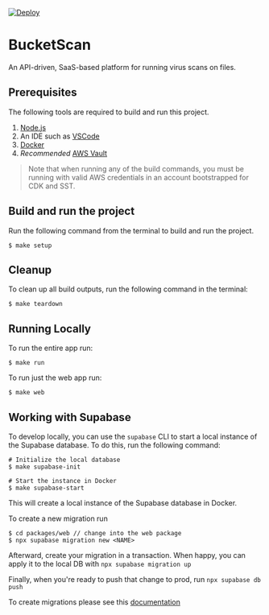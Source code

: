 [![Deploy](https://github.com/bucketscan/bucketscan/actions/workflows/deploy.yml/badge.svg?branch=main)](https://github.com/bucketscan/bucketscan/actions/workflows/deploy.yml)

# BucketScan

An API-driven, SaaS-based platform for running virus scans on files.

## Prerequisites

The following tools are required to build and run this project.

1. [Node.js](https://nodejs.org/en/download)
1. An IDE such as [VSCode](https://code.visualstudio.com/download)
1. [Docker](https://docs.docker.com/desktop)
1. _Recommended_ [AWS Vault](https://github.com/99designs/aws-vault?tab=readme-ov-file#installing)

> Note that when running any of the build commands, you must be running with valid AWS credentials in an account bootstrapped for CDK and SST.

## Build and run the project

Run the following command from the terminal to build and run the project.

```shell
$ make setup
```

## Cleanup

To clean up all build outputs, run the following command in the terminal:

```shell
$ make teardown
```

## Running Locally

To run the entire app run:

```shell
$ make run
```

To run just the web app run:

```shell
$ make web
```

## Working with Supabase

To develop locally, you can use the `supabase` CLI to start a local instance of the Supabase database. To do this, run the following command:

```shell
# Initialize the local database
$ make supabase-init

# Start the instance in Docker
$ make supabase-start
```

This will create a local instance of the Supabase database in Docker.

To create a new migration run
```
$ cd packages/web // change into the web package
$ npx supabase migration new <NAME>
```

Afterward, create your migration in a transaction. When happy, you can apply it to the local DB with
```npx supabase migration up```

Finally, when you're ready to push that change to prod, run `npx supabase db push`

To create migrations please see this [documentation](https://supabase.com/docs/guides/cli/local-development#database-migrations)
